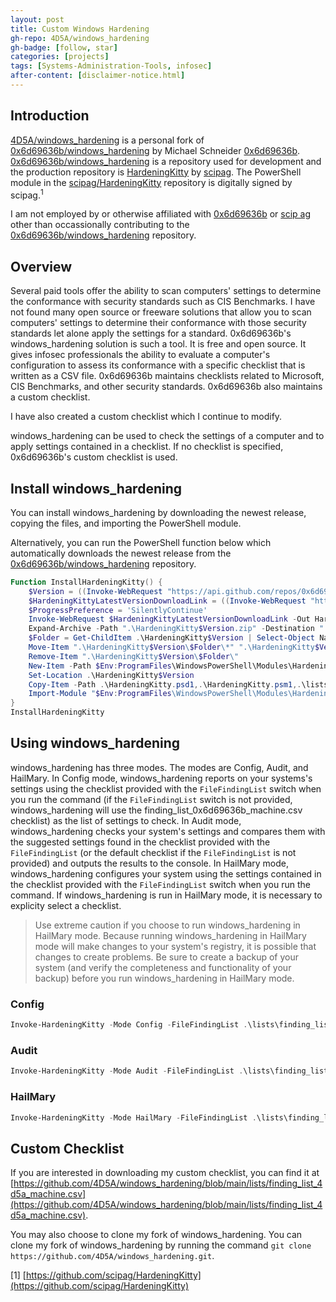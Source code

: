 ```yaml
---
layout: post
title: Custom Windows Hardening
gh-repo: 4D5A/windows_hardening
gh-badge: [follow, star]
categories: [projects]
tags: [Systems-Administration-Tools, infosec]
after-content: [disclaimer-notice.html]
---
```

## Introduction
[4D5A/windows_hardening](https://github.com/4D5A/windows_hardening) is a personal fork of [0x6d69636b/windows_hardening](https://github.com/0x6d69636b/windows_hardening) by Michael Schneider [0x6d69636b](https://github.com/0x6d69636b). [0x6d69636b/windows_hardening](https://github.com/0x6d69636b/windows_hardening) is a repository used for development and the production repository is [HardeningKitty](https://github.com/scipag/HardeningKitty) by [scipag](https://github.com/scipag). The PowerShell module in the [scipag/HardeningKitty](https://github.com/scipag/HardeningKitty) repository is digitally signed by scipag.<sup>1</sup>

I am not employed by or otherwise affiliated with [0x6d69636b](https://github.com/0x6d69636b) or [scip ag](https://github.com/scipag) other than occassionally contributing to the [0x6d69636b/windows_hardening](https://github.com/0x6d69636b/windows_hardening) repository.

## Overview

Several paid tools offer the ability to scan computers' settings to determine the conformance with security standards such as CIS Benchmarks. I have not found many open source or freeware solutions that allow you to scan computers' settings to determine their conformance with those security standards let alone apply the settings for a standard. 0x6d69636b's windows_hardening solution is such a tool. It is free and open source. It gives infosec professionals the ability to evaluate a computer's configuration to assess its conformance with a specific checklist that is written as a CSV file. 0x6d69636b maintains checklists related to Microsoft, CIS Benchmarks, and other security standards. 0x6d69636b also maintains a custom checklist.

I have also created a custom checklist which I continue to modify.

windows_hardening can be used to check the settings of a computer and to apply settings contained in a checklist. If no checklist is specified, 0x6d69636b's custom checklist is used.

## Install windows_hardening

You can install windows_hardening by downloading the newest release, copying the files, and importing the PowerShell module.

Alternatively, you can run the PowerShell function below which automatically downloads the newest release from the [0x6d69636b/windows_hardening](https://github.com/0x6d69636b/windows_hardening) repository.

```powershell
Function InstallHardeningKitty() {
    $Version = ((Invoke-WebRequest "https://api.github.com/repos/0x6d69636b/windows_hardening/releases/latest" -UseBasicParsing) | ConvertFrom-Json).Name
    $HardeningKittyLatestVersionDownloadLink = ((Invoke-WebRequest "https://api.github.com/repos/0x6d69636b/windows_hardening/releases/latest" -UseBasicParsing) | ConvertFrom-Json).zipball_url
    $ProgressPreference = 'SilentlyContinue'
    Invoke-WebRequest $HardeningKittyLatestVersionDownloadLink -Out HardeningKitty$Version.zip
    Expand-Archive -Path ".\HardeningKitty$Version.zip" -Destination ".\HardeningKitty$Version" -Force
    $Folder = Get-ChildItem .\HardeningKitty$Version | Select-Object Name -ExpandProperty Name
    Move-Item ".\HardeningKitty$Version\$Folder\*" ".\HardeningKitty$Version\"
    Remove-Item ".\HardeningKitty$Version\$Folder\"
    New-Item -Path $Env:ProgramFiles\WindowsPowerShell\Modules\HardeningKitty\$Version -ItemType Directory
    Set-Location .\HardeningKitty$Version
    Copy-Item -Path .\HardeningKitty.psd1,.\HardeningKitty.psm1,.\lists\ -Destination $Env:ProgramFiles\WindowsPowerShell\Modules\HardeningKitty\$Version\ -Recurse
    Import-Module "$Env:ProgramFiles\WindowsPowerShell\Modules\HardeningKitty\$Version\HardeningKitty.psm1"
}
InstallHardeningKitty
```

## Using windows_hardening
windows_hardening has three modes. The modes are Config, Audit, and HailMary. In Config mode, windows_hardening reports on your systems's settings using the checklist provided with the ```FileFindingList``` switch when you run the command (if the ```FileFindingList``` switch is not provided, windows_hardening will use the finding_list_0x6d69636b_machine.csv checklist) as the list of settings to check. In Audit mode, windows_hardening checks your system's settings and compares them with the suggested settings found in the checklist provided with the ```FileFindingList``` (or the default checklist if the ```FileFindingList``` is not provided) and outputs the results to the console. In HailMary mode, windows_hardening configures your system using the settings contained in the checklist provided with the ```FileFindingList``` switch when you run the command. If windows_hardening is run in HailMary mode, it is necessary to explicity select a checklist.

> Use extreme caution if you choose to run windows_hardening in HailMary mode. Because running windows_hardening in HailMary mode will make changes to your system's registry, it is possible that changes to create problems. Be sure to create a backup of your system (and verify the completeness and functionality of your backup) before you run windows_hardening in HailMary mode.

### Config
```powershell
Invoke-HardeningKitty -Mode Config -FileFindingList .\lists\finding_list_0x6d69636b_user.csv -Log -Report
```

### Audit
```powershell
Invoke-HardeningKitty -Mode Audit -FileFindingList .\lists\finding_list_0x6d69636b_user.csv -Log -Report
```

### HailMary
```powershell
Invoke-HardeningKitty -Mode HailMary -FileFindingList .\lists\finding_list_0x6d69636b_user.csv -Log -Report
```

## Custom Checklist
If you are interested in downloading my custom checklist, you can find it at [https://github.com/4D5A/windows_hardening/blob/main/lists/finding_list_4d5a_machine.csv](https://github.com/4D5A/windows_hardening/blob/main/lists/finding_list_4d5a_machine.csv).

You may also choose to clone my fork of windows_hardening. You can clone my fork of windows_hardening by running the command ```git clone https://github.com/4D5A/windows_hardening.git```.

[1] [https://github.com/scipag/HardeningKitty](https://github.com/scipag/HardeningKitty)
